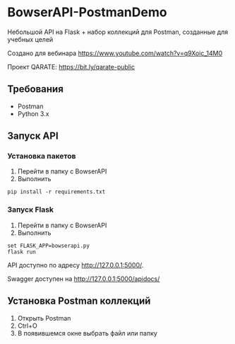 # BowserAPI-PostmanDemo
Небольшой API на Flask + набор коллекций для Postman, созданные для учебных целей

Создано для вебинара https://www.youtube.com/watch?v=q9Xoic_14M0

Проект QARATE: https://bit.ly/qarate-public

## Требования
- Postman
- Python 3.x

## Запуск API
### Установка пакетов
1. Перейти в папку с BowserAPI
2. Выполнить
```
pip install -r requirements.txt
```
### Запуск Flask
1. Перейти в папку с BowserAPI
2. Выполнить
```
set FLASK_APP=bowserapi.py
flask run
```
API доступно по адресу http://127.0.0.1:5000/.

Swagger доступен на http://127.0.0.1:5000/apidocs/

## Установка Postman коллекций
1. Открыть Postman
2. Ctrl+O
3. В появившемся окне выбрать файл или папку
